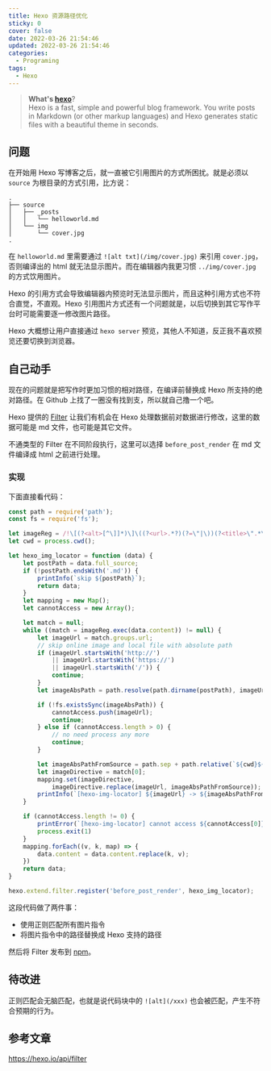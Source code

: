 ```yaml
---
title: Hexo 资源路径优化
sticky: 0
cover: false
date: 2022-03-26 21:54:46
updated: 2022-03-26 21:54:46
categories:
  - Programing
tags:
  - Hexo
---
```


> **What's [hexo](https://hexo.io/)**? <br/>
> Hexo is a fast, simple and powerful blog framework. You write posts in Markdown (or other markup languages) and Hexo generates static files with a beautiful theme in seconds.

## 问题

在开始用 Hexo 写博客之后，就一直被它引用图片的方式所困扰。就是必须以 `source` 为根目录的方式引用，比方说：

```plaintext
.
├── source
│   ├── _posts
│   │   └── helloworld.md
│   └── img
│       └── cover.jpg
.
```

在 `helloworld.md` 里需要通过 `![alt txt](/img/cover.jpg)` 来引用 `cover.jpg`，否则编译出的 html 就无法显示图片。而在编辑器内我更习惯 `../img/cover.jpg` 的方式饮用图片。

Hexo 的引用方式会导致编辑器内预览时无法显示图片，而且这种引用方式也不符合直觉，不直观。Hexo 引用图片方式还有一个问题就是，以后切换到其它写作平台时可能需要逐一修改图片路径。

Hexo 大概想让用户直接通过 `hexo server` 预览，其他人不知道，反正我不喜欢预览还要切换到浏览器。

## 自己动手

现在的问题就是把写作时更加习惯的相对路径，在编译前替换成 Hexo 所支持的绝对路径。在 Github 上找了一圈没有找到支，所以就自己撸一个吧。

Hexo 提供的 [Filter](https://hexo.io/api/filter) 让我们有机会在 Hexo 处理数据前对数据进行修改，这里的数据可能是 md 文件，也可能是其它文件。

不通类型的 Filter 在不同阶段执行，这里可以选择 `before_post_render` 在 md 文件编译成 html 之前进行处理。

### 实现

下面直接看代码：

```javascript
const path = require('path');
const fs = require('fs');

let imageReg = /!\[(?<alt>[^\]]*)\]\((?<url>.*?)(?=\"|\))(?<title>\".*\")?\)/g;
let cwd = process.cwd();

let hexo_img_locator = function (data) {
    let postPath = data.full_source;
    if (!postPath.endsWith('.md')) {
        printInfo(`skip ${postPath}`);
        return data;
    }
    let mapping = new Map();
    let cannotAccess = new Array();

    let match = null;
    while ((match = imageReg.exec(data.content)) != null) {
        let imageUrl = match.groups.url;
        // skip online image and local file with absolute path
        if (imageUrl.startsWith('http://')
            || imageUrl.startsWith('https://')
            || imageUrl.startsWith('/')) {
            continue;
        }
        let imageAbsPath = path.resolve(path.dirname(postPath), imageUrl);

        if (!fs.existsSync(imageAbsPath)) {
            cannotAccess.push(imageUrl);
            continue;
        } else if (cannotAccess.length > 0) {
            // no need process any more
            continue;
        }

        let imageAbsPathFromSource = path.sep + path.relative(`${cwd}${path.sep}source`, imageAbsPath);
        let imageDirective = match[0];
        mapping.set(imageDirective,
            imageDirective.replace(imageUrl, imageAbsPathFromSource));
        printInfo(`[hexo-img-locator] ${imageUrl} -> ${imageAbsPathFromSource}`);
    }

    if (cannotAccess.length != 0) {
        printError(`[hexo-img-locator] cannot access ${cannotAccess[0]} and other ${cannotAccess.length - 1} from ${path.relative(cwd, data.full_source)}, file not found.`)
        process.exit(1)
    }
    mapping.forEach((v, k, map) => {
        data.content = data.content.replace(k, v);
    })
    return data;
}

hexo.extend.filter.register('before_post_render', hexo_img_locator);
```

这段代码做了两件事：

- 使用正则匹配所有图片指令
- 将图片指令中的路径替换成 Hexo 支持的路径

然后将 Filter 发布到 [npm](https://www.npmjs.com/package/hexo-img-locator)。

## 待改进

正则匹配会无脑匹配，也就是说代码块中的 `![alt](/xxx)` 也会被匹配，产生不符合预期的行为。

## 参考文章

<https://hexo.io/api/filter>
